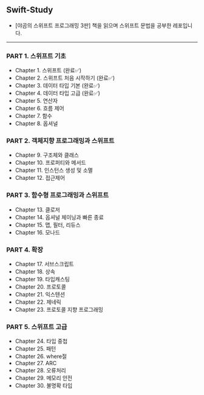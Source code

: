 ## **Swift-Study**
- [야곰의 스위프트 프로그래밍 3판] 책을 읽으며 스위프트 문법을 공부한 레포입니다.
----

### **PART 1. 스위프트 기초**
- Chapter 1. 스위프트 (완료✅)
- Chapter 2. 스위프트 처음 시작하기 (완료✅)
- Chapter 3. 데이터 타입 기본 (완료✅)
- Chapter 4. 데이터 타입 고급 (완료✅)
- Chapter 5. 연산자
- Chapter 6. 흐름 제어
- Chapter 7. 함수
- Chapter 8. 옵셔널

### **PART 2. 객체지향 프로그래밍과 스위프트**
- Chapter 9. 구조체와 클래스
- Chapter 10. 프로퍼티와 메서드
- Chapter 11. 인스턴스 생성 및 소멸
- Chapter 12. 접근제어

### **PART 3. 함수형 프로그래밍과 스위프트**
- Chapter 13. 클로저
- Chapter 14. 옵셔널 체이닝과 빠른 종료
- Chapter 15. 맵, 필터, 리듀스
- Chapter 16. 모나드

### **PART 4. 확장**
- Chapter 17. 서브스크립트
- Chapter 18. 상속
- Chapter 19. 타입캐스팅
- Chapter 20. 프로토콜
- Chapter 21. 익스텐션
- Chapter 22. 제네릭
- Chapter 23. 프로토콜 지향 프로그래밍

### **PART 5. 스위프트 고급**
- Chapter 24. 타입 중첩
- Chapter 25. 패턴
- Chapter 26. where절
- Chapter 27. ARC
- Chapter 28. 오류처리
- Chapter 29. 메모리 안전
- Chapter 30. 불명확 타입